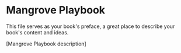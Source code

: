 # Mangrove Playbook

This file serves as your book's preface, a great place to describe your book's content and ideas.

[Mangrove Playbook description]

